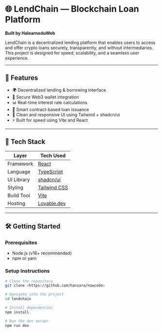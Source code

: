 # 🌐 LendChain — Blockchain Loan Platform

**Built by HalearneduWeb**

LendChain is a decentralized lending platform that enables users to access and offer crypto loans securely, transparently, and without intermediaries. This project is designed for speed, scalability, and a seamless user experience.

---
## 🚀 Features

- 🌍 Decentralized lending & borrowing interface
- 🔐 Secure Web3 wallet integration
- 📊 Real-time interest rate calculations
- 📄 Smart contract-based loan issuance
- 🎨 Clean and responsive UI using Tailwind + shadcn/ui
- ⚡ Built for speed using Vite and React

---

## 🧪 Tech Stack

| Layer       | Tech Used              |
|-------------|------------------------|
| Framework   | [React](https://react.dev) |
| Language    | [TypeScript](https://www.typescriptlang.org/) |
| UI Library  | [shadcn/ui](https://ui.shadcn.dev) |
| Styling     | [Tailwind CSS](https://tailwindcss.com) |
| Build Tool  | [Vite](https://vitejs.dev) |
| Hosting     | [Lovable.dev](https://netlify.com) |

---

## 🛠️ Getting Started

### Prerequisites

- Node.js (v16+ recommended)
- npm or yarn

### Setup Instructions

```bash
# Clone the repository
git clone <https://github.com/hanzara/nowcode>

# Navigate into the project
cd lendchain

# Install dependencies
npm install

# Run the dev server
npm run dev


